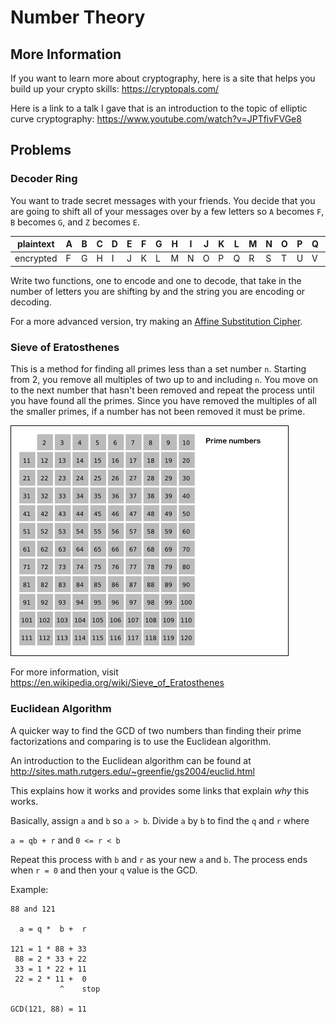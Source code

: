 # Number Theory
## More Information

If you want to learn more about cryptography, here is a site that helps you build up your crypto skills:
https://cryptopals.com/

Here is a link to a talk I gave that is an introduction to the topic of elliptic curve cryptography:
https://www.youtube.com/watch?v=JPTfivFVGe8

## Problems

### Decoder Ring
You want to trade secret messages with your friends. You decide that you are going to shift all of your messages over by a few letters so `A` becomes `F`, `B` becomes `G`, and `Z` becomes `E`.

| plaintext  | A | B | C | D | E | F | G | H | I | J | K | L | M | N | O | P | Q | R | S | T | U | V | W | X | Y | Z |   
|------------|---|---|---|---|---|---|---|---|---|---|---|---|---|---|---|---|---|---|---|---|---|---|---|---|---|---|
| encrypted  | F | G | H | I | J | K | L | M | N | O | P | Q | R | S | T | U | V | W | X | Y | Z | A | B | C | D | E |

Write two functions, one to encode and one to decode, that take in the number of letters you are shifting by and the string you are encoding or decoding.

For a more advanced version, try making an [Affine Substitution Cipher](https://en.wikipedia.org/wiki/Affine_cipher).

### Sieve of Eratosthenes

This is a method for finding all primes less than a set number `n`. Starting from 2, you remove all multiples of two up to and including `n`. You move on to the next number that hasn't been removed and repeat the process until you have found all the primes. Since you have removed the multiples of all the smaller primes, if a number has not been removed it must be prime.

![Sieve of Eratosthenes Animation](./Sieve_of_Eratosthenes_animation.gif)

For more information, visit https://en.wikipedia.org/wiki/Sieve_of_Eratosthenes

### Euclidean Algorithm

A quicker way to find the GCD of two numbers than finding their prime factorizations and comparing is to use the Euclidean algorithm.

An introduction to the Euclidean algorithm can be found at http://sites.math.rutgers.edu/~greenfie/gs2004/euclid.html

This explains how it works and provides some links that explain _why_ this works.

Basically, assign `a` and `b` so `a > b`.
Divide `a` by `b` to find the `q` and `r` where

`a = qb + r`
and
`0 <= r < b`

Repeat this process with `b` and `r` as your new `a` and `b`. The process ends when `r = 0` and then your `q` value is the GCD.

Example:
```
88 and 121

  a = q *  b +  r

121 = 1 * 88 + 33
 88 = 2 * 33 + 22
 33 = 1 * 22 + 11
 22 = 2 * 11 +  0
           ^    stop

GCD(121, 88) = 11
```
